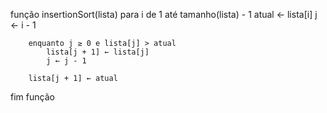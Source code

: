 função insertionSort(lista)
    para i de 1 até tamanho(lista) - 1
        atual ← lista[i]
        j ← i - 1

        enquanto j ≥ 0 e lista[j] > atual
            lista[j + 1] ← lista[j]
            j ← j - 1

        lista[j + 1] ← atual
fim função